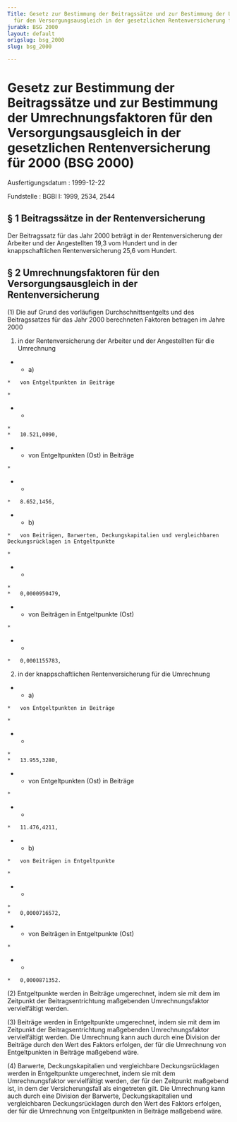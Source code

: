 ```yaml
---
Title: Gesetz zur Bestimmung der Beitragssätze und zur Bestimmung der Umrechnungsfaktoren
  für den Versorgungsausgleich in der gesetzlichen Rentenversicherung für 2000
jurabk: BSG 2000
layout: default
origslug: bsg_2000
slug: bsg_2000

---
```


# Gesetz zur Bestimmung der Beitragssätze und zur Bestimmung der Umrechnungsfaktoren für den Versorgungsausgleich in der gesetzlichen Rentenversicherung für 2000 (BSG 2000)

Ausfertigungsdatum
:   1999-12-22

Fundstelle
:   BGBl I: 1999, 2534, 2544



## § 1 Beitragssätze in der Rentenversicherung

Der Beitragssatz für das Jahr 2000 beträgt in der Rentenversicherung der Arbeiter und der Angestellten 19,3 vom Hundert und in der knappschaftlichen Rentenversicherung 25,6 vom Hundert.


## § 2 Umrechnungsfaktoren für den Versorgungsausgleich in der Rentenversicherung

(1) Die auf Grund des vorläufigen Durchschnittsentgelts und des Beitragssatzes für das Jahr 2000 berechneten Faktoren betragen im Jahre 2000

1.  in der Rentenversicherung der Arbeiter und der Angestellten für die Umrechnung




*    *   a)

    *   von Entgeltpunkten in Beiträge

    *

*    *
    *
    *   10.521,0090,


*    *   von Entgeltpunkten (Ost) in Beiträge

    *

*    *
    *   8.652,1456,


*    *   b)

    *   von Beiträgen, Barwerten, Deckungskapitalien und vergleichbaren Deckungsrücklagen in Entgeltpunkte

    *

*    *
    *
    *   0,0000950479,


*    *   von Beiträgen in Entgeltpunkte (Ost)

    *

*    *
    *   0,0001155783,




2.  in der knappschaftlichen Rentenversicherung für die Umrechnung




*    *   a)

    *   von Entgeltpunkten in Beiträge

    *

*    *
    *
    *   13.955,3280,


*    *   von Entgeltpunkten (Ost) in Beiträge

    *

*    *
    *   11.476,4211,


*    *   b)

    *   von Beiträgen in Entgeltpunkte

    *

*    *
    *
    *   0,0000716572,


*    *   von Beiträgen in Entgeltpunkte (Ost)

    *

*    *
    *   0,0000871352.




(2) Entgeltpunkte werden in Beiträge umgerechnet, indem sie mit dem im Zeitpunkt der Beitragsentrichtung maßgebenden Umrechnungsfaktor vervielfältigt werden.

(3) Beiträge werden in Entgeltpunkte umgerechnet, indem sie mit dem im Zeitpunkt der Beitragsentrichtung maßgebenden Umrechnungsfaktor vervielfältigt werden. Die Umrechnung kann auch durch eine Division der Beiträge durch den Wert des Faktors erfolgen, der für die Umrechnung von Entgeltpunkten in Beiträge maßgebend wäre.

(4) Barwerte, Deckungskapitalien und vergleichbare Deckungsrücklagen werden in Entgeltpunkte umgerechnet, indem sie mit dem Umrechnungsfaktor vervielfältigt werden, der für den Zeitpunkt maßgebend ist, in dem der Versicherungsfall als eingetreten gilt. Die Umrechnung kann auch durch eine Division der Barwerte, Deckungskapitalien und vergleichbaren Deckungsrücklagen durch den Wert des Faktors erfolgen, der für die Umrechnung von Entgeltpunkten in Beiträge maßgebend wäre.

